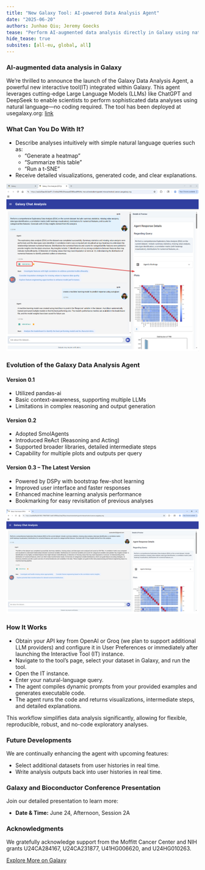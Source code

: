 ```yaml
---
title: "New Galaxy Tool: AI-powered Data Analysis Agent"
date: "2025-06-20"
authors: Junhao Qiu; Jeremy Goecks
tease: "Perform AI-augmented data analysis directly in Galaxy using natural language"
hide_tease: true
subsites: [all-eu, global, all]
---
```


### AI-augmented data analysis in Galaxy

We’re thrilled to announce the launch of the Galaxy Data Analysis Agent, a powerful new interactive tool(IT) integrated within Galaxy. This agent leverages cutting-edge Large Language Models (LLMs) like ChatGPT and DeepSeek to enable scientists to perform sophisticated data analyses using natural language—no coding required. The tool has been deployed at usegalaxy.org: [link](https://usegalaxy.org/root?tool_id=toolshed.g2.bx.psu.edu/repos/goeckslab/chatanalysis/interactive_tool_chat_analysis/0.3.0)

### What Can You Do With It?

- Describe analyses intuitively with simple natural language queries such as:
  - “Generate a heatmap”
  - “Summarize this table”
  - “Run a t-SNE”
- Receive detailed visualizations, generated code, and clear explanations.

![Interaction with Galaxy Data Analysis Agent](./Galaxy_Data_Analysis_Agent_query_details.png)

### Evolution of the Galaxy Data Analysis Agent

#### Version 0.1
- Utilized pandas-ai
- Basic context-awareness, supporting multiple LLMs
- Limitations in complex reasoning and output generation

#### Version 0.2
- Adopted SmolAgents
- Introduced ReAct (Reasoning and Acting)
- Supported broader libraries, detailed intermediate steps
- Capability for multiple plots and outputs per query

#### Version 0.3 – The Latest Version
- Powered by DSPy with bootstrap few-shot learning
- Improved user interface and faster responses
- Enhanced machine learning analysis performance
- Bookmarking for easy revisitation of previous analyses

![Enhanced UI and bookmarking features](./bookmark_suggestions_followup.gif)

### How It Works

- Obtain your API key from OpenAI or Groq (we plan to support additional LLM providers) and configure it in User Preferences or immediately after launching the Interactive Tool (IT) instance.
- Navigate to the tool’s page, select your dataset in Galaxy, and run the tool.
- Open the IT instance.
- Enter your natural-language query.
- The agent compiles dynamic prompts from your provided examples and generates executable code.
- The agent runs the code and returns visualizations, intermediate steps, and detailed explanations.

This workflow simplifies data analysis significantly, allowing for flexible, reproducible, robust, and no-code exploratory analyses.

### Future Developments

We are continually enhancing the agent with upcoming features:

- Select additional datasets from user histories in real time.
- Write analysis outputs back into user histories in real time.

### Galaxy and Bioconductor Conference Presentation

Join our detailed presentation to learn more:

- **Date & Time:** June 24, Afternoon, Session 2A

### Acknowledgments

We gratefully acknowledge support from the Moffitt Cancer Center and NIH grants U24CA284167, U24CA231877, U41HG006620, and U24HG010263.

[Explore More on Galaxy](https://usegalaxy.org/root?tool_id=toolshed.g2.bx.psu.edu/repos/goeckslab/chatanalysis/interactive_tool_chat_analysis/0.3.0)
